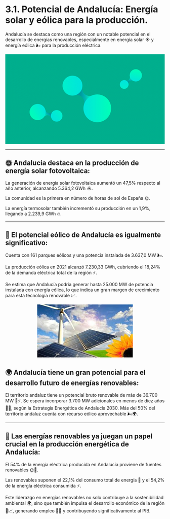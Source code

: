 # 3.1. Potencial de Andalucía: Energía solar y eólica para la producción.


Andalucía se destaca como una región con un notable potencial en el desarrollo de energías renovables, especialmente en energía solar ☀️ y energía eólica 🌬️ para la producción eléctrica.

<p align="center">
  <img src="/img/hidrogeno.gif" alt="![si](/img/hidrogeno.gif)"/>
</p>

---
## 🌞 Andalucía destaca en la producción de energía solar fotovoltaica: #

La generación de energía solar fotovoltaica aumentó un 47,5% respecto al año anterior, alcanzando 5.364,2 GWh ☀️.

La comunidad es la primera en número de horas de sol de España 🌞.

La energía termosolar también incrementó su producción en un 1,9%, llegando a 2.239,9 GWh 🔥.

---
## 💨 El potencial eólico de Andalucía es igualmente significativo: 

Cuenta con 161 parques eólicos y una potencia instalada de 3.637,0 MW 🌬️.

La producción eólica en 2021 alcanzó 7.230,33 GWh, cubriendo el 18,24% de la demanda eléctrica total de la región ⚡.

Se estima que Andalucía podría generar hasta 25.000 MW de potencia instalada con energía eólica, lo que indica un gran margen de crecimiento para esta tecnología renovable 📈.


<p align="center">
  <img src="/img/andalucia.jpeg" alt="![andalucia](img/andalucia.jpeg)" />
</p>  


## 🌍 Andalucía tiene un gran potencial para el desarrollo futuro de energías renovables: #

El territorio andaluz tiene un potencial bruto renovable de más de 36.700 MW 🌱⚡.
Se espera incorporar 3.700 MW adicionales en menos de diez años 📅🔋, según la Estrategia Energética de Andalucía 2030.
Más del 50% del territorio andaluz cuenta con recurso eólico aprovechable 🌬️🌍.

---
## 🔋 Las energías renovables ya juegan un papel crucial en la producción energética de Andalucía: #

El 54% de la energía eléctrica producida en Andalucía proviene de fuentes renovables 🌞💨.

Las renovables suponen el 22,1% del consumo total de energía 🌱 y el 54,2% de la energía eléctrica consumida ⚡.

Este liderazgo en energías renovables no solo contribuye a la sostenibilidad ambiental 🌍, sino que también impulsa el desarrollo económico de la región 💼📈, generando empleo 👷‍♂️ y contribuyendo significativamente al PIB.
